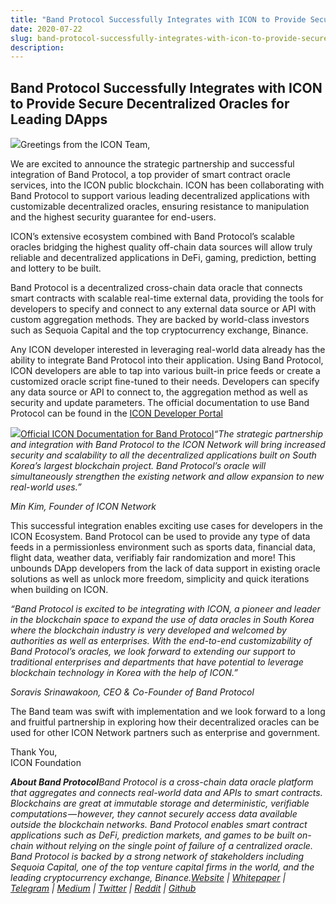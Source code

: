 ```yaml
---
title: "Band Protocol Successfully Integrates with ICON to Provide Secure Decentralized Oracles for Leading…"
date: 2020-07-22
slug: band-protocol-successfully-integrates-with-icon-to-provide-secure-decentralized-oracles-for-leading-9519483568ce
description:
---
```


## **Band Protocol Successfully Integrates with ICON to Provide Secure Decentralized Oracles for Leading DApps**

![](https://cdn-images-1.medium.com/max/800/0*pIpFe0-JJWc-omvm)Greetings from the ICON Team,

We are excited to announce the strategic partnership and successful integration of Band Protocol, a top provider of smart contract oracle services, into the ICON public blockchain. ICON has been collaborating with Band Protocol to support various leading decentralized applications with customizable decentralized oracles, ensuring resistance to manipulation and the highest security guarantee for end-users.

ICON’s extensive ecosystem combined with Band Protocol’s scalable oracles bridging the highest quality off-chain data sources will allow truly reliable and decentralized applications in DeFi, gaming, prediction, betting and lottery to be built.

Band Protocol is a decentralized cross-chain data oracle that connects smart contracts with scalable real-time external data, providing the tools for developers to specify and connect to any external data source or API with custom aggregation methods. They are backed by world-class investors such as Sequoia Capital and the top cryptocurrency exchange, Binance.

Any ICON developer interested in leveraging real-world data already has the ability to integrate Band Protocol into their application. Using Band Protocol, ICON developers are able to tap into various built-in price feeds or create a customized oracle script fine-tuned to their needs. Developers can specify any data source or API to connect to, the aggregation method as well as security and update parameters. The official documentation to use Band Protocol can be found in the [ICON Developer Portal](https://www.icondev.io/docs/band-protocol)

![](https://cdn-images-1.medium.com/max/800/1*SDiGjyt6r8W6Rsdkmf83Yw.png)[Official ICON Documentation for Band Protocol](https://www.icondev.io/docs/band-protocol)*“The strategic partnership and integration with Band Protocol to the ICON Network will bring increased security and scalability to all the decentralized applications built on South Korea’s largest blockchain project. Band Protocol’s oracle will simultaneously strengthen the existing network and allow expansion to new real-world uses.”*

*Min Kim, Founder of ICON Network*

This successful integration enables exciting use cases for developers in the ICON Ecosystem. Band Protocol can be used to provide any type of data feeds in a permissionless environment such as sports data, financial data, flight data, weather data, verifiably fair randomization and more! This unbounds DApp developers from the lack of data support in existing oracle solutions as well as unlock more freedom, simplicity and quick iterations when building on ICON.

*“Band Protocol is excited to be integrating with ICON, a pioneer and leader in the blockchain space to expand the use of data oracles in South Korea where the blockchain industry is very developed and welcomed by authorities as well as enterprises. With the end-to-end customizability of Band Protocol’s oracles, we look forward to extending our support to traditional enterprises and departments that have potential to leverage blockchain technology in Korea with the help of ICON.”*

*Soravis Srinawakoon, CEO & Co-Founder of Band Protocol*

The Band team was swift with implementation and we look forward to a long and fruitful partnership in exploring how their decentralized oracles can be used for other ICON Network partners such as enterprise and government.

Thank You,  
ICON Foundation

***About Band Protocol****Band Protocol is a cross-chain data oracle platform that aggregates and connects real-world data and APIs to smart contracts. Blockchains are great at immutable storage and deterministic, verifiable computations — however, they cannot securely access data available outside the blockchain networks. Band Protocol enables smart contract applications such as DeFi, prediction markets, and games to be built on-chain without relying on the single point of failure of a centralized oracle. Band Protocol is backed by a strong network of stakeholders including Sequoia Capital, one of the top venture capital firms in the world, and the leading cryptocurrency exchange, Binance.*[*Website*](https://bandprotocol.com/) *|* [*Whitepaper*](https://whitepaper.bandprotocol.com/) *|* [*Telegram*](https://t.me/bandprotocol) *|* [*Medium*](https://medium.com/bandprotocol) *|* [*Twitter*](https://twitter.com/bandprotocol) *|* [*Reddit*](https://www.reddit.com/r/bandprotocol) *|* [*Github*](https://github.com/bandprotocol/)

